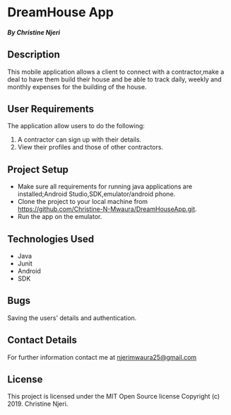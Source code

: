 # DreamHouse App

##### By Christine Njeri

## Description
This mobile application allows a client to connect with a contractor,make a deal to have them build their house and be able to track daily, weekly and monthly expenses for the building of the house. 

## User Requirements
The application allow users to do the following:
1. A contractor can sign up with their details.
2. View their profiles and those of other contractors.


## Project Setup
* Make sure all requirements for running java applications are installed;Android Studio,SDK,emulator/android phone.
* Clone the project to your local machine from https://github.com/Christine-N-Mwaura/DreamHouseApp.git.
* Run the app on the emulator.
 
 
 
## Technologies Used

* Java
* Junit
* Android
* SDK


## Bugs
Saving the users' details and authentication.


## Contact Details
For further information contact me at njerimwaura25@gmail.com



## License
This project is licensed under the MIT Open Source license Copyright (c) 2019. Christine Njeri.
